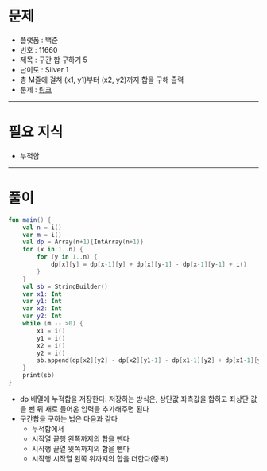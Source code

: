 # 문제
- 플랫폼 : 백준
- 번호 : 11660
- 제목 : 구간 합 구하기 5
- 난이도 : Silver 1
- 총 M줄에 걸쳐 (x1, y1)부터 (x2, y2)까지 합을 구해 출력
- 문제 : <a href="https://www.acmicpc.net/problem/11660" target="_blank">링크</a>

---

# 필요 지식
- 누적합

---

# 풀이
```kotlin
fun main() {
    val n = i()
    var m = i()
    val dp = Array(n+1){IntArray(n+1)}
    for (x in 1..n) {
        for (y in 1..n) {
            dp[x][y] = dp[x-1][y] + dp[x][y-1] - dp[x-1][y-1] + i()
        }
    }
    val sb = StringBuilder()
    var x1: Int
    var y1: Int
    var x2: Int
    var y2: Int
    while (m -- >0) {
        x1 = i()
        y1 = i()
        x2 = i()
        y2 = i()
        sb.append(dp[x2][y2] - dp[x2][y1-1] - dp[x1-1][y2] + dp[x1-1][y1-1]).append('\n')
    }
    print(sb)
}
```
- dp 배열에 누적합을 저장한다. 저장하는 방식은, 상단값 좌측값을 합하고 좌상단 값을 뺀 뒤 새로 들어온 입력을 추가해주면 된다
- 구간합을 구하는 법은 다음과 같다
  - 누적합에서
  - 시작열 끝행 왼쪽까지의 합을 뺀다
  - 시작행 끝열 윗쪽까지의 합을 뺀다
  - 시작행 시작열 왼쪽 위까지의 합을 더한다(중복)

